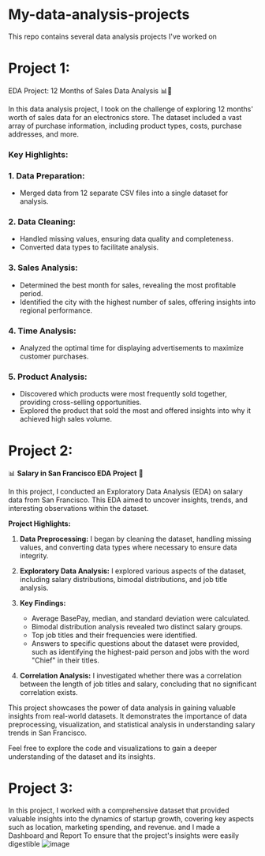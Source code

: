 # My-data-analysis-projects
This repo contains several data analysis projects I've worked on

# Project 1:
EDA Project: 12 Months of Sales Data Analysis 📊💼

In this data analysis project, I took on the challenge of exploring 12 months' worth of sales data for an electronics store. The dataset included a vast array of purchase information, including product types, costs, purchase addresses, and more. 

### Key Highlights:

### 1. Data Preparation:
- Merged data from 12 separate CSV files into a single dataset for analysis.

### 2. Data Cleaning:
- Handled missing values, ensuring data quality and completeness.
- Converted data types to facilitate analysis.

### 3. Sales Analysis:
- Determined the best month for sales, revealing the most profitable period.
- Identified the city with the highest number of sales, offering insights into regional performance.

### 4. Time Analysis:
- Analyzed the optimal time for displaying advertisements to maximize customer purchases.

### 5. Product Analysis:
- Discovered which products were most frequently sold together, providing cross-selling opportunities.
- Explored the product that sold the most and offered insights into why it achieved high sales volume.

# Project 2:
📊 **Salary in San Francisco EDA Project** 🌉

In this project, I conducted an Exploratory Data Analysis (EDA) on salary data from San Francisco. This EDA aimed to uncover insights, trends, and interesting observations within the dataset.

**Project Highlights:**

1. **Data Preprocessing:** I began by cleaning the dataset, handling missing values, and converting data types where necessary to ensure data integrity.

2. **Exploratory Data Analysis:** I explored various aspects of the dataset, including salary distributions, bimodal distributions, and job title analysis.

3. **Key Findings:**
   - Average BasePay, median, and standard deviation were calculated.
   - Bimodal distribution analysis revealed two distinct salary groups.
   - Top job titles and their frequencies were identified.
   - Answers to specific questions about the dataset were provided, such as identifying the highest-paid person and jobs with the word "Chief" in their titles.

4. **Correlation Analysis:** I investigated whether there was a correlation between the length of job titles and salary, concluding that no significant correlation exists.

This project showcases the power of data analysis in gaining valuable insights from real-world datasets. It demonstrates the importance of data preprocessing, visualization, and statistical analysis in understanding salary trends in San Francisco.

Feel free to explore the code and visualizations to gain a deeper understanding of the dataset and its insights.

# Project 3:
In this project, I worked with a comprehensive dataset that provided valuable insights into the dynamics of startup growth, covering key aspects such as location, marketing spending, and revenue. and I made a Dashboard and Report To ensure that the project's insights were easily digestible
![image](https://github.com/Veto2922/My-data-analysis-projects/assets/114834171/04cc1bbb-cd82-4be6-b6a3-b2a7bf50cefd)
